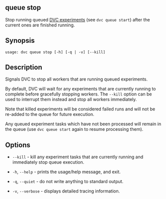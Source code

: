 ## queue stop

Stop running queued [DVC experiments] (see `dvc queue start`) after the current ones
are finished running.

[dvc experiments]: /doc/user-guide/experiment-management

## Synopsis

```usage
usage: dvc queue stop [-h] [-q | -v] [--kill]
```

## Description

Signals DVC to stop all workers that are running queued experiments.

By default, DVC will wait for any experiments that are currently running to
complete before gracefully stopping workers. The `--kill` option can be used to
interrupt them instead and stop all workers immediately.

<admon type="warn">

Note that killed experiments will be considered failed runs and will not be
re-added to the queue for future execution.

</admon>

Any queued experiment tasks which have not been processed will remain in the
queue (use `dvc queue start` again to resume processing them).

## Options

- `--kill` - kill any experiment tasks that are currently running and
  immediately stop queue execution.

- `-h`, `--help` - prints the usage/help message, and exit.

- `-q`, `--quiet` - do not write anything to standard output.

- `-v`, `--verbose` - displays detailed tracing information.
